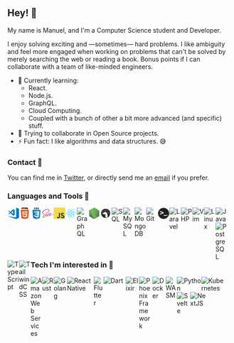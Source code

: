
## Hey! 👋

My name is Manuel, and I'm a Computer Science student and Developer.

I enjoy solving exciting and —sometimes— hard problems. I like ambiguity and feel more engaged when working on problems that can't be solved by merely searching the web or reading a book. Bonus points if I can collaborate with a team of like-minded engineers.

- 🌱 Currently learning:
    - React.
    - Node.js.
    - GraphQL.
    - Cloud Computing. 
    - Coupled with a bunch of other a bit more advanced (and specific) stuff.
- 👯 Trying to collaborate in Open Source projects.
- ⚡ Fun fact: I like algorithms and data structures. 😅

### Contact 📧

You can find me in [Twitter](https://twitter.com/MazZgrey), or directly send me an [email](mailto:mzxgd16@gmail.com) if you prefer.

### Languages and Tools 🚀

<img align="left" alt="Visual Studio Code" width="26px" src="https://raw.githubusercontent.com/github/explore/80688e429a7d4ef2fca1e82350fe8e3517d3494d/topics/visual-studio-code/visual-studio-code.png" />
<img align="left" alt="HTML5" width="26px" src="https://raw.githubusercontent.com/github/explore/80688e429a7d4ef2fca1e82350fe8e3517d3494d/topics/html/html.png" />
<img align="left" alt="CSS3" width="26px" src="https://raw.githubusercontent.com/github/explore/80688e429a7d4ef2fca1e82350fe8e3517d3494d/topics/css/css.png" />
<img align="left" alt="Sass" width="26px" src="https://raw.githubusercontent.com/github/explore/80688e429a7d4ef2fca1e82350fe8e3517d3494d/topics/sass/sass.png" />
<img align="left" alt="JavaScript" width="26px" src="https://raw.githubusercontent.com/github/explore/80688e429a7d4ef2fca1e82350fe8e3517d3494d/topics/javascript/javascript.png" />
<img align="left" alt="React" width="26px" src="https://raw.githubusercontent.com/github/explore/80688e429a7d4ef2fca1e82350fe8e3517d3494d/topics/react/react.png" />
<img align="left" alt="GraphQL" width="26px" src="https://upload.wikimedia.org/wikipedia/commons/thumb/1/17/GraphQL_Logo.svg/1024px-GraphQL_Logo.svg.png" />
<img align="left" alt="Node.js" width="26px" src="https://raw.githubusercontent.com/github/explore/80688e429a7d4ef2fca1e82350fe8e3517d3494d/topics/nodejs/nodejs.png" />
<img align="left" alt="Deno" width="26px" src="https://raw.githubusercontent.com/github/explore/361e2821e2dea67711cde99c9c40ed357061cf27/topics/deno/deno.png" />
<img align="left" alt="SQL" width="26px" src="https://icons.veryicon.com/png/o/application/designer-icon/sql-5.png" />
<img align="left" alt="MySQL" width="26px" src="https://download.logo.wine/logo/MySQL/MySQL-Logo.wine.png" />
<img align="left" alt="MongoDB" width="26px" src="https://img.icons8.com/color/452/mongodb.png" />
<img align="left" alt="Git" width="26px" src="https://git-scm.com/images/logos/downloads/Git-Icon-1788C.png" />
<img align="left" alt="Terminal" width="26px" src="https://raw.githubusercontent.com/github/explore/80688e429a7d4ef2fca1e82350fe8e3517d3494d/topics/terminal/terminal.png" />
<img align="left" alt="Laravel" width="26px" src="https://upload.wikimedia.org/wikipedia/commons/thumb/9/9a/Laravel.svg/1200px-Laravel.svg.png"/>
<img align="left" alt="PHP" width="26px" src="https://upload.wikimedia.org/wikipedia/commons/thumb/2/27/PHP-logo.svg/1280px-PHP-logo.svg.png"/>
<img align="left" alt="Vim" width="26px" src="https://upload.wikimedia.org/wikipedia/commons/thumb/9/9f/Vimlogo.svg/767px-Vimlogo.svg.png"/>
<img align="left" alt="Linux" width="26px" src="https://upload.wikimedia.org/wikipedia/commons/9/9d/Dangerous_things_we_should_not_do_in_linux.png"/>
<img align="left" alt="Java" width="26px" src="https://cdn.iconscout.com/icon/free/png-512/java-43-569305.png"/>
<img align="left" alt="PostgreSQL" width="26px" src="https://upload.wikimedia.org/wikipedia/commons/thumb/2/29/Postgresql_elephant.svg/1200px-Postgresql_elephant.svg.png"/>
<img align="left" alt="TypeScript" width="26px" src="https://miro.medium.com/max/816/1*mn6bOs7s6Qbao15PMNRyOA.png" />
<img align="left" alt="TailwindCSS" width="26px" src="https://www.markusantonwolf.com/media/pages/blog/tailwind-css/265298487-1596675041/tailwind-css-logo.svg" />

<br/>
<br/>

### Tech I'm interested in 👀

<img align="left" alt="Amazon Web Services" width="26px" src="https://cdn.appythings.nl/wp-content/uploads/2018/06/aws-logo-icon-PNG-Transparent-Background.png" />
<img align="left" alt="Rust" width="26px" src="https://upload.wikimedia.org/wikipedia/commons/thumb/d/d5/Rust_programming_language_black_logo.svg/1024px-Rust_programming_language_black_logo.svg.png"/>
<img align="left" alt="Golang" width="30px" src="https://yourbasic.org/golang/square-gopher.png" />
<img align="left" alt="React Native" width="60px" src="https://braze-marketing-assets.s3.amazonaws.com/images/partner_logos/react-native.png" />
<img align="left" alt="Flutter" width="22px" src="https://images.squarespace-cdn.com/content/v1/5bfc5934c3c16a56bb3901a5/1568640133270-XGZT52LUG3TL9D2H920S/ke17ZwdGBToddI8pDm48kIgRpYENPbkaghby3smhCp0UqsxRUqqbr1mOJYKfIPR7LoDQ9mXPOjoJoqy81S2I8PaoYXhp6HxIwZIk7-Mi3Tsic-L2IOPH3Dwrhl-Ne3Z2YqdCdLvK7fytvagwPTjsXw7iues1pY49-o6QiSMDQ5IKMshLAGzx4R3EDFOm1kBS/logo_flutter_1080px_clr.png?format=500w" />
<img align="left" alt="Dart" width="50px" src="https://miro.medium.com/max/480/0*JWyRX0OvflgVHFUF" />
<img align="left" alt="Elixir" width="30px" src="https://images.squarespace-cdn.com/content/v1/5896a205d1758e289948f9b0/1528614013142-LIJHDYXK47AKG7G4OAYJ/ke17ZwdGBToddI8pDm48kLxnK526YWAH1qleWz-y7AFZw-zPPgdn4jUwVcJE1ZvWEtT5uBSRWt4vQZAgTJucoTqqXjS3CfNDSuuf31e0tVFUQAah1E2d0qOFNma4CJuw0VgyloEfPuSsyFRoaaKT76QvevUbj177dmcMs1F0H-0/ElixirIcon.png?format=1000w" />
<img align="left" alt="Phoenix Framework" width="30px" src="https://seeklogo.com/images/P/phoenix-logo-D15F067911-seeklogo.com.png" />
<img align="left" alt="Docker" width="30px" src="https://www.docker.com/sites/default/files/d8/2019-07/Moby-logo.png" />
<img align="left" alt="WASM" width="25px" src="https://upload.wikimedia.org/wikipedia/commons/thumb/1/1f/WebAssembly_Logo.svg/1200px-WebAssembly_Logo.svg.png" />
<img align="left" alt="Python" width="55px" src="https://logos-download.com/wp-content/uploads/2016/10/Python_logo_wordmark.png" />
<img align="left" alt="Kubernetes" width="55px" src="https://logos-download.com/wp-content/uploads/2018/09/Kubernetes_Logo.png" />
<img align="left" alt="Svelte" width="30px" src="https://miro.medium.com/max/800/1*YwhNJXizPs__GeqoivtbYg.png" />
<img align="left" alt="NextJS" width="40px" src="https://decodenatura.com/static/fb8aa1bb70c9925ce1ae22dc2711b343/nextjs-logo.png" />

<br />
<br />
